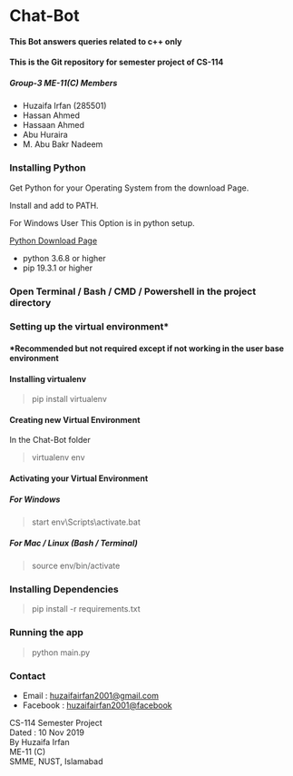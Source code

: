 # Chat-Bot
#### This Bot answers queries related to c++ only
#### This is the Git repository for semester project of CS-114

##### Group-3 ME-11(C) Members
* Huzaifa Irfan (285501)
* Hassan Ahmed
* Hassaan Ahmed
* Abu Huraira
*  M. Abu Bakr Nadeem

<!-- ## Setting up the Environment: -->

 ### Installing Python 
 Get Python for your Operating System from the download Page.


 Install and add to PATH. 

 For Windows User This Option is in python setup.
 
 
[Python Download Page](https://www.python.org/downloads/)
* python 3.6.8 or higher
* pip 19.3.1 or higher

### Open Terminal / Bash / CMD / Powershell in the project directory 

### Setting up the virtual environment* 
#### *Recommended but not required except if not working in the user base environment

#### Installing virtualenv
>pip install virtualenv

#### Creating new Virtual Environment
In the Chat-Bot folder
> virtualenv env

#### Activating your Virtual Environment

##### For Windows
> start env\Scripts\activate.bat
#####  For Mac / Linux (Bash / Terminal)
> source env/bin/activate



### Installing Dependencies
> pip install -r requirements.txt 

### Running the app
> python main.py




### Contact
* Email : [huzaifairfan2001@gmail.com](mailto:huzaifairfan2001@gmail.com) 
* Facebook : [huzaifairfan2001@facebook](https://www.facebook.com/huzaifairfan2001) 


<div>
 CS-114 Semester Project
 <br>
 Dated : 10 Nov 2019
 <br>
 By Huzaifa Irfan
 <br>
 ME-11 (C)
 <br>
 SMME, 
 NUST, Islamabad
 </div>




